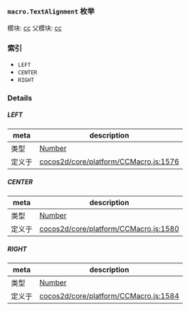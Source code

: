### `macro.TextAlignment` 枚举



模块: [cc](../modules/cc.md)
父模块: [cc](../modules/cc.md)





### 索引
  - `LEFT`
  - `CENTER`
  - `RIGHT`

### Details


##### LEFT

> 

| meta | description |
|------|-------------|
| 类型 | <a href="https://developer.mozilla.org/en/JavaScript/Reference/Global_Objects/Number" class="crosslink external" target="_blank">Number</a> |
| 定义于 | [cocos2d/core/platform/CCMacro.js:1576](https://github.com/cocos-creator/engine/blob/f120e67a8e229233f15e46cc51536723de44fd94/cocos2d/core/platform/CCMacro.js#L1576) |



##### CENTER

> 

| meta | description |
|------|-------------|
| 类型 | <a href="https://developer.mozilla.org/en/JavaScript/Reference/Global_Objects/Number" class="crosslink external" target="_blank">Number</a> |
| 定义于 | [cocos2d/core/platform/CCMacro.js:1580](https://github.com/cocos-creator/engine/blob/f120e67a8e229233f15e46cc51536723de44fd94/cocos2d/core/platform/CCMacro.js#L1580) |



##### RIGHT

> 

| meta | description |
|------|-------------|
| 类型 | <a href="https://developer.mozilla.org/en/JavaScript/Reference/Global_Objects/Number" class="crosslink external" target="_blank">Number</a> |
| 定义于 | [cocos2d/core/platform/CCMacro.js:1584](https://github.com/cocos-creator/engine/blob/f120e67a8e229233f15e46cc51536723de44fd94/cocos2d/core/platform/CCMacro.js#L1584) |


